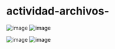 # actividad-archivos-
![image](https://github.com/user-attachments/assets/eecf6d35-0ff9-41df-84d1-c8d2e062b4eb)
![image](https://github.com/user-attachments/assets/303ee274-cd9c-41c2-a7fb-bbced44cb3b8)

![image](https://github.com/user-attachments/assets/90707314-ea85-4bcb-92cb-71ae41bcd9a4)
![image](https://github.com/user-attachments/assets/c42fb468-d0e4-4e72-9955-901bb42d96d8)



